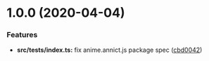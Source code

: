 # 1.0.0 (2020-04-04)


### Features

* **src/__tests__/index.ts:** fix anime.annict.js package spec ([cbd0042](https://github.com/teitei-tk/anime.annict.js/commit/cbd0042a6d6359f8ca841a957539b0dc3c6b1191))

